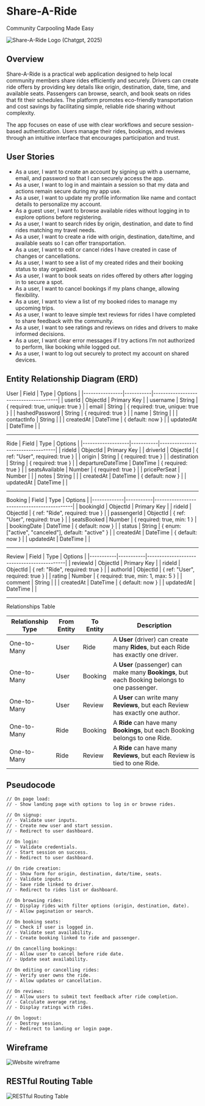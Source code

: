 # Share-A-Ride  
Community Carpooling Made Easy

![Share-A-Ride Logo](README-ASSETS/logo.png) (Chatgpt, 2025)

## Overview  
Share-A-Ride is a practical web application designed to help local community members share rides efficiently and securely. Drivers can create ride offers by providing key details like origin, destination, date, time, and available seats. Passengers can browse, search, and book seats on rides that fit their schedules. The platform promotes eco-friendly transportation and cost savings by facilitating simple, reliable ride sharing without complexity.

The app focuses on ease of use with clear workflows and secure session-based authentication. Users manage their rides, bookings, and reviews through an intuitive interface that encourages participation and trust.

## User Stories  
- As a user, I want to create an account by signing up with a username, email, and password so that I can securely access the app.  
- As a user, I want to log in and maintain a session so that my data and actions remain secure during my app use.  
- As a user, I want to update my profile information like name and contact details to personalize my account.  
- As a guest user, I want to browse available rides without logging in to explore options before registering.  
- As a user, I want to search rides by origin, destination, and date to find rides matching my travel needs.  
- As a user, I want to create a ride with origin, destination, date/time, and available seats so I can offer transportation.  
- As a user, I want to edit or cancel rides I have created in case of changes or cancellations.  
- As a user, I want to see a list of my created rides and their booking status to stay organized.  
- As a user, I want to book seats on rides offered by others after logging in to secure a spot.  
- As a user, I want to cancel bookings if my plans change, allowing flexibility.  
- As a user, I want to view a list of my booked rides to manage my upcoming trips.  
- As a user, I want to leave simple text reviews for rides I have completed to share feedback with the community.  
- As a user, I want to see ratings and reviews on rides and drivers to make informed decisions.  
- As a user, I want clear error messages if I try actions I’m not authorized to perform, like booking while logged out.  
- As a user, I want to log out securely to protect my account on shared devices.  

## Entity Relationship Diagram (ERD)

User
| Field          | Type       | Options                              |
|----------------|-----------|---------------------------------------|
| userId         | ObjectId  | Primary Key                           |
| username       | String    | { required: true, unique: true }      |
| email          | String    | { required: true, unique: true }      |
| hashedPassword | String    | { required: true }                    |
| name           | String    |                                       |
| contactInfo    | String    |                                       |
| createdAt      | DateTime  | { default: now }                      |
| updatedAt      | DateTime  |                                       |

---

Ride
| Field             | Type       | Options                          |
|-------------------|-----------|-----------------------------------|
| rideId            | ObjectId  | Primary Key                       |
| driverId          | ObjectId  | { ref: "User", required: true }   |
| origin            | String    | { required: true }                |
| destination       | String    | { required: true }                |
| departureDateTime | DateTime  | { required: true }                |
| seatsAvailable    | Number    | { required: true }                |
| pricePerSeat      | Number    |                                   |
| notes             | String    |                                   |
| createdAt         | DateTime  | { default: now }                  |
| updatedAt         | DateTime  |                                   |

---

Booking
| Field       | Type       | Options                                   |
|-------------|-----------|--------------------------------------------|
| bookingId   | ObjectId  | Primary Key                                |
| rideId      | ObjectId  | { ref: "Ride", required: true }            |
| passengerId | ObjectId  | { ref: "User", required: true }            |
| seatsBooked | Number    | { required: true, min: 1 }                 |
| bookingDate | DateTime  | { default: now }                           |
| status      | String    | { enum: ["active", "canceled"], default: "active" } |
| createdAt   | DateTime  | { default: now }                           |
| updatedAt   | DateTime  |                                            |

---

Review
| Field     | Type       | Options                                   |
|-----------|-----------|--------------------------------------------|
| reviewId  | ObjectId  | Primary Key                                |
| rideId    | ObjectId  | { ref: "Ride", required: true }            |
| authorId  | ObjectId  | { ref: "User", required: true }            |
| rating    | Number    | { required: true, min: 1, max: 5 }         |
| comment   | String    |                                            |
| createdAt | DateTime  | { default: now }                           |
| updatedAt | DateTime  |                                            |

---

Relationships Table

| Relationship Type | From Entity | To Entity | Description |
|-------------------|-------------|-----------|-------------|
| One-to-Many       | User        | Ride      | A **User** (driver) can create many **Rides**, but each Ride has exactly one driver. |
| One-to-Many       | User        | Booking   | A **User** (passenger) can make many **Bookings**, but each Booking belongs to one passenger. |
| One-to-Many       | User        | Review    | A **User** can write many **Reviews**, but each Review has exactly one author. |
| One-to-Many       | Ride        | Booking   | A **Ride** can have many **Bookings**, but each Booking belongs to one Ride. |
| One-to-Many       | Ride        | Review    | A **Ride** can have many **Reviews**, but each Review is tied to one Ride. |

## Pseudocode  
``` text
// On page load:
// - Show landing page with options to log in or browse rides.

// On signup:
// - Validate user inputs.
// - Create new user and start session.
// - Redirect to user dashboard.

// On login:
// - Validate credentials.
// - Start session on success.
// - Redirect to user dashboard.

// On ride creation:
// - Show form for origin, destination, date/time, seats.
// - Validate inputs.
// - Save ride linked to driver.
// - Redirect to rides list or dashboard.

// On browsing rides:
// - Display rides with filter options (origin, destination, date).
// - Allow pagination or search.

// On booking seats:
// - Check if user is logged in.
// - Validate seat availability.
// - Create booking linked to ride and passenger.

// On cancelling bookings:
// - Allow user to cancel before ride date.
// - Update seat availability.

// On editing or cancelling rides:
// - Verify user owns the ride.
// - Allow updates or cancellation.

// On reviews:
// - Allow users to submit text feedback after ride completion.
// - Calculate average rating.
// - Display ratings with rides.

// On logout:
// - Destroy session.
// - Redirect to landing or login page.
```
## Wireframe
![Website wireframe](README-ASSETS/Wireframe.png) 

## RESTful Routing Table
![RESTful Routing Table](README-ASSETS/RRT.png) 